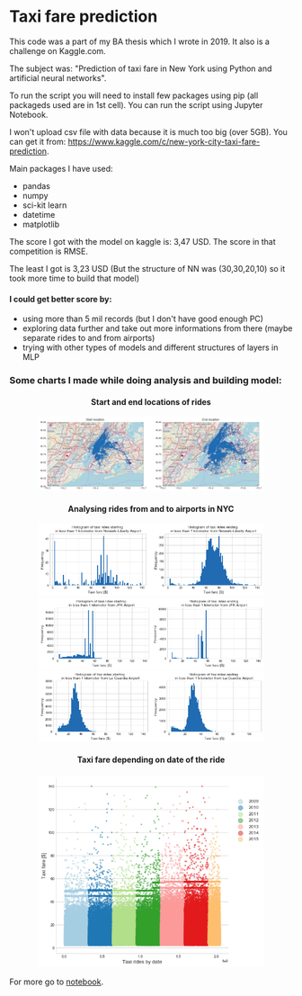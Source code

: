 # Taxi fare prediction

This code was a part of my BA thesis which I wrote in 2019. It also is a challenge on Kaggle.com.

The subject was: "Prediction of taxi fare in New York using Python and artificial neural networks".

To run the script you will need to install few packages using pip (all packageds used are in 1st cell). You can run the script using Jupyter Notebook. 

I won't upload csv file with data because it is much too big (over 5GB). You can get it from: https://www.kaggle.com/c/new-york-city-taxi-fare-prediction.

Main packages I have used:
- pandas
- numpy
- sci-kit learn
- datetime
- matplotlib

The score I got with the model on kaggle is: 3,47 USD. The score in that competition is RMSE.

The least I got is 3,23 USD (But the structure of NN was (30,30,20,10) so it took more time to build that model)

#### I could get better score by:
- using more than 5 mil records (but I don't have good enough PC)
- exploring data further and take out more informations from there (maybe separate rides to and from airports)
- trying with other types of models and different structures of layers in MLP

### Some charts I made while doing analysis and building model:
<h4 align="center">Start and end locations of rides</h4>
<p align="center">
<img src="img/start_end_location.png" width="400" />  
</p>

<h4 align="center">Analysing rides from and to airports in NYC</h4>
<p align="center">
<img src="img/hist_ewr.png" width="400" />
<img src="img/hist_jfk.png" width="400" />
<img src="img/hist_lgr.png" width="400" />    
</p>

<h4 align="center">Taxi fare depending on date of the ride</h4>
<p align="center">
<img src="img/taxifare_time.png" width="400" />   
</p>

For more go to [notebook](main.ipynb).